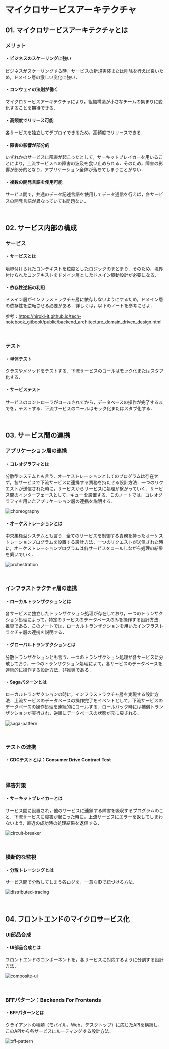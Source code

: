 # マイクロサービスアーキテクチャ

## 01. マイクロサービスアーキテクチャとは

### メリット

#### ・ビジネスのスケーリングに強い

ビジネスがスケーリングする時，サービスの新規実装または削除を行えば良いため，ドメイン層の激しい変化に強い．

#### ・コンウェイの法則が働く

マイクロサービスアーキテクチャにより，組織構造が小さなチームの集まりに変化することを期待できる．

#### ・高頻度でリリース可能

各サービスを独立してデプロイできるため，高頻度でリリースできる．

#### ・障害の影響が部分的

いずれかのサービスに障害が起こったとして，サーキットブレイカーを用いることにより，上流サービスへの障害の波及を食い止められる．そのため，障害の影響が部分的となり，アプリケーション全体が落ちてしまうことがない．

#### ・複数の開発言語を使用可能

サービス間で，共通のデータ記述言語を使用してデータ通信を行えば，各サービスの開発言語が異なっていても問題ない．

<br>

## 02. サービス内部の構成

### サービス

#### ・サービスとは

境界付けられたコンテキストを粒度としたロジックのまとまり．そのため，境界付けられたコンテキストをドメイン層としたドメイン駆動設計が必要になる．

#### ・依存性逆転の利用

ドメイン層がインフラストラクチャ層に依存しないようにするため，ドメイン層の依存性を逆転させる必要がある．詳しくは，以下のノートを参考にせよ．

参考：https://hiroki-it.github.io/tech-notebook_gitbook/public/backend_architecture_domain_driven_design.html

<br>

### テスト

#### ・単体テスト

クラスやメソッドをテストする．下流サービスのコールはモック化またはスタブ化する．

#### ・サービステスト

サービスのコントローラがコールされてから，データベースの操作が完了するまでを，テストする．下流サービスのコールはモック化またはスタブ化する．

<br>

## 03. サービス間の連携

### アプリケーション層の連携

#### ・コレオグラフィとは

分散型システムとも言う．オーケストレーションとしてのプログラムは存在せず，各サービスで下流サービスに連携する責務を持たせる設計方法．一つのリクエストが送信された時に，サービスからサービスに処理が繋がっていく．サービス間のインターフェースとして，キューを設置する．このノートでは，コレオグラフィを用いたアプリケーション層の連携を説明する．

![choreography](https://raw.githubusercontent.com/Hiroki-IT/tech-notebook/master/images/choreography.png)

#### ・オーケストレーションとは

中央集権型システムとも言う．全てのサービスを制御する責務を持ったオーケストレーションプログラムを設置する設計方法．一つのリクエストが送信された時に，オーケストレーションプログラムは各サービスをコールしながら処理の結果を繋いでいく．

![orchestration](https://raw.githubusercontent.com/Hiroki-IT/tech-notebook/master/images/orchestration.png)

<br>

### インフラストラクチャ層の連携

#### ・ローカルトランザクションとは

各サービスに独立したトランザクション処理が存在しており，一つのトランザクション処理によって，特定のサービスのデータベースのみを操作する設計方法．推奨である．このノートでは，ローカルトランザクションを用いたインフラストラクチャ層の連携を説明する．

#### ・グローバルトランザクションとは

分散トランザクションとも言う．一つのトランザクション処理が各サービスに分散しており，一つのトランザクション処理によて，各サービスのデータベースを連続的に操作する設計方法．非推奨である．

#### ・Sagaパターンとは

ローカルトランザクションの時に，インフラストラクチャ層を実現する設計方法．上流サービスのデータベースの操作完了をイベントとして，下流サービスのデータベースの操作処理を連続的にコールする．ロールバック時には補償トランザクションが実行され，逆順にデータベースの状態が元に戻される．

![saga-pattern](https://raw.githubusercontent.com/Hiroki-IT/tech-notebook/master/images/saga-pattern.png)

<br>

### テストの連携

#### ・CDCテストとは：Consumer Drive Contract Test

<br>

### 障害対策

#### ・サーキットブレイカーとは

サービス間に設置され，他のサービスに連鎖する障害を吸収するプログラムのこと．下流サービスに障害が起こった時に，上流サービスにエラーを返してしまわないよう，直近の成功時の処理結果を返信する．

![circuit-breaker](https://raw.githubusercontent.com/Hiroki-IT/tech-notebook/master/images/circuit-breaker.png)

<br>

### 横断的な監視

#### ・分散トレーシングとは

サービス間で分散してしまう各ログを，一意なIDで紐づける方法．

![distributed-tracing](https://raw.githubusercontent.com/Hiroki-IT/tech-notebook/master/images/distributed-tracing.png)

<br>

## 04. フロントエンドのマイクロサービス化

### UI部品合成

#### ・UI部品合成とは

フロントエンドのコンポーネントを，各サービスに対応するように分割する設計方法．

![composite-ui](https://raw.githubusercontent.com/Hiroki-IT/tech-notebook/master/images/composite-ui.png)

<br>

### BFFパターン：Backends  For Frontends

#### ・BFFパターンとは

クライアントの種類（モバイル，Web，デスクトップ）に応じたAPIを構築し，このAPIから各サービスにルーティングする設計方法．

![bff-pattern](https://raw.githubusercontent.com/Hiroki-IT/tech-notebook/master/images/bff-pattern.png)